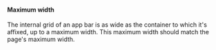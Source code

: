 #### Maximum width

The internal grid of an app bar is as wide as the container to which it's affixed, up to a maximum width. This maximum width should match the page's maximum width.
